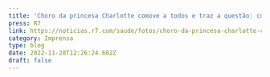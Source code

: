 ```yaml
---
title: 'Choro da princesa Charlotte comove a todos e traz a questão: como explicar a morte às crianças?'
press: R7
link: https://noticias.r7.com/saude/fotos/choro-da-princesa-charlotte-comove-a-todos-e-traz-a-questao-como-explicar-a-morte-as-criancas-20092022
category: Imprensa
type: blog
date: 2022-11-28T12:26:24.602Z
draft: false
---
```

